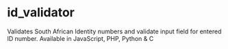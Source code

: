 # id_validator
Validates South African Identity numbers and validate input field
for entered ID number. Available in JavaScript, PHP, Python & C
